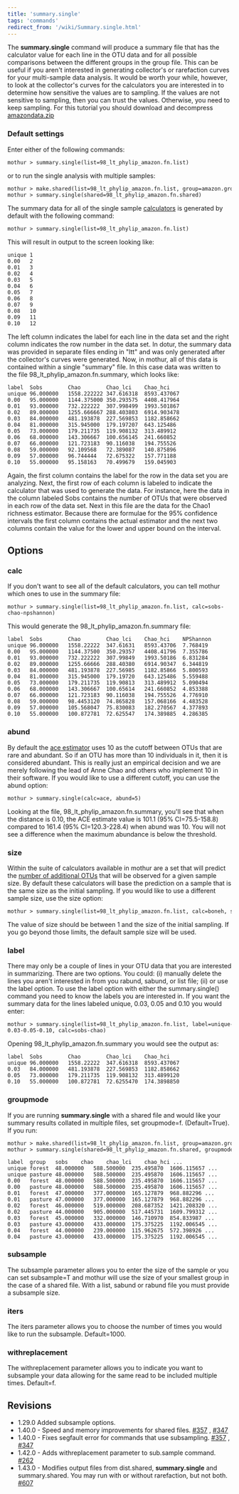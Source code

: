 ```yaml
---
title: 'summary.single'
tags: 'commands'
redirect_from: '/wiki/Summary.single.html'
---
```

The **summary.single** command will produce a
summary file that has the calculator value for each line in the OTU data
and for all possible comparisons between the different groups in the
group file. This can be useful if you aren't interested in generating
collector's or rarefaction curves for your multi-sample data analysis.
It would be worth your while, however, to look at the collector's
curves for the calculators you are interested in to determine how
sensitive the values are to sampling. If the values are not sensitive to
sampling, then you can trust the values. Otherwise, you need to keep
sampling. For this tutorial you should download and decompress
[amazondata.zip](https://mothur.s3.us-east-2.amazonaws.com/wiki/amazondata.zip)


### Default settings

Enter either of the following commands:

    mothur > summary.single(list=98_lt_phylip_amazon.fn.list)

or to run the single analysis with multiple samples:

    mothur > make.shared(list=98_lt_phylip_amazon.fn.list, group=amazon.groups)
    mothur > summary.single(shared=98_lt_phylip_amazon.fn.shared)

The summary data for all of the single sample
[calculators](calculators) is generated by default with the
following command:

    mothur > summary.single(list=98_lt_phylip_amazon.fn.list)

This will result in output to the screen looking like:

    unique 1
    0.00   2
    0.01   3
    0.02   4
    0.03   5
    0.04   6
    0.05   7
    0.06   8
    0.07   9
    0.08   10
    0.09   11
    0.10   12

The left column indicates the label for each line in the data set and
the right column indicates the row number in the data set. In dotur, the
summary data was provided in separate files ending in "ltt" and was
only generated after the collector's curves were generated. Now, in
mothur, all of this data is contained within a single "summary" file.
In this case data was written to the file
98\_lt\_phylip\_amazon.fn.summary, which looks like:

    label  Sobs        Chao        Chao_lci    Chao_hci
    unique 96.000000   1558.222222 347.616318  8593.437067
    0.00   95.000000   1144.375000 350.293575  4408.417964
    0.01   93.000000   732.222222  307.998499  1993.501867
    0.02   89.000000   1255.666667 288.403803  6914.903478
    0.03   84.000000   481.193878  227.569853  1182.858662
    0.04   81.000000   315.945000  179.197207  643.125486
    0.05   73.000000   179.211735  119.908132  313.489912
    0.06   68.000000   143.306667  100.656145  241.660852
    0.07   66.000000   121.723183  90.116038   194.755526
    0.08   59.000000   92.109568   72.389087   140.875896
    0.09   57.000000   96.744444   72.675322   157.771188
    0.10   55.000000   95.158163   70.499679   159.045903

Again, the first column contains the label for the row in the data set
you are analyzing. Next, the first row of each column is labeled to
indicate the calculator that was used to generate the data. For
instance, here the data in the column labeled Sobs contains the number
of OTUs that were observed in each row of the data set. Next in this
file are the data for the Chao1 richness estimator. Because there are
formulae for the 95% confidence intervals the first column contains the
actual estimator and the next two columns contain the value for the
lower and upper bound on the interval.

## Options

### calc

If you don't want to see all of the default calculators, you can tell
mothur which ones to use in the summary file:

    mothur > summary.single(list=98_lt_phylip_amazon.fn.list, calc=sobs-chao-npshannon)

This would generate the 98\_lt\_phylip\_amazon.fn.summary file:

    label  Sobs        Chao        Chao_lci    Chao_hci    NPShannon
    unique 96.000000   1558.22222  347.61631   8593.43706  7.768419
    0.00   95.000000   1144.37500  350.29357   4408.41796  7.355786
    0.01   93.000000   732.222222  307.99849   1993.50186  6.831284
    0.02   89.000000   1255.66666  288.40380   6914.90347  6.344819
    0.03   84.000000   481.193878  227.56985   1182.85866  5.800593
    0.04   81.000000   315.945000  179.19720   643.125486  5.559488
    0.05   73.000000   179.211735  119.90813   313.489912  5.090494
    0.06   68.000000   143.306667  100.65614   241.660852  4.853388
    0.07   66.000000   121.723183  90.116038   194.755526  4.776910
    0.08   59.000000   98.4453120  74.865828   157.068166  4.483528
    0.09   57.000000   105.568047  75.830083   182.270567  4.377893
    0.10   55.000000   100.872781  72.625547   174.389885  4.286385

### abund

By default the [ace estimator](ACE_estimator) uses 10 as the
cutoff between OTUs that are rare and abundant. So if an OTU has more
than 10 individuals in it, then it is considered abundant. This is
really just an empirical decision and we are merely following the lead
of Anne Chao and others who implement 10 in their software. If you would
like to use a different cutoff, you can use the abund option:

    mothur > summary.single(calc=ace, abund=5)

Looking at the file, 98\_lt\_phylip\_amazon.fn.summary, you'll see that
when the distance is 0.10, the ACE estimate value is 101.1 (95%
CI=75.5-158.8) compared to 161.4 (95% CI=120.3-228.4) when abund was 10.
You will not see a difference when the maximum abundance is below the
threshold.

### size

Within the suite of calculators available in mothur are a set that will
predict the [number of additional
OTUs](Calculators#Estimates_of_number_of_additional_OTUs_observed_with_extra_sampling)
that will be observed for a given sample size. By default these
calculators will base the prediction on a sample that is the same size
as the initial sampling. If you would like to use a different sample
size, use the size option:

    mothur > summary.single(list=98_lt_phylip_amazon.fn.list, calc=boneh, size=50)

The value of size should be between 1 and the size of the initial
sampling. If you go beyond those limits, the default sample size will be
used.

### label

There may only be a couple of lines in your OTU data that you are
interested in summarizing. There are two options. You could: (i)
manually delete the lines you aren't interested in from you rabund,
sabund, or list file; (ii) or use the label option. To use the label
option with either the summary.single() command you need to know the
labels you are interested in. If you want the summary data for the lines
labeled unique, 0.03, 0.05 and 0.10 you would enter:

    mothur > summary.single(list=98_lt_phylip_amazon.fn.list, label=unique-0.03-0.05-0.10, calc=sobs-chao)

Opening 98\_lt\_phylip\_amazon.fn.summary you would see the output as:

    label  Sobs        Chao        Chao_lci    Chao_hci
    unique 96.000000   1558.22222  347.616318  8593.437067
    0.03   84.000000   481.193878  227.569853  1182.858662
    0.05   73.000000   179.211735  119.908132  313.4899120
    0.10   55.000000   100.872781  72.6255470  174.3898850

### groupmode

If you are running **summary.single** with a shared file and would like your
summary results collated in multiple files, set groupmode=f.
(Default=True). If you run:

    mothur > make.shared(list=98_lt_phylip_amazon.fn.list, group=amazon.groups)
    mothur > summary.single(shared=98_lt_phylip_amazon.fn.shared, groupmode=t)

    label  group   sobs    chao    chao_lci    chao_hci ...    
    unique forest  48.000000   588.500000  235.495870  1606.115657 ...     
    unique pasture 48.000000   588.500000  235.495870  1606.115657 ...     
    0.00   forest  48.000000   588.500000  235.495870  1606.115657 ...     
    0.00   pasture 48.000000   588.500000  235.495870  1606.115657 ... 
    0.01   forest  47.000000   377.000000  165.127879  968.882296 ...      
    0.01   pasture 47.000000   377.000000  165.127879  968.882296 ...  
    0.02   forest  46.000000   519.000000  208.687352  1421.208320 ... 
    0.02   pasture 44.000000   905.000000  517.445731  1609.799312 ...     
    0.03   forest  45.000000   332.000000  146.710970  854.833987 ...      
    0.03   pasture 43.000000   433.000000  175.375225  1192.006545 ... 
    0.04   forest  44.000000   239.000000  115.962675  572.398926 ...      
    0.04   pasture 43.000000   433.000000  175.375225  1192.006545 ...

### subsample

The subsample parameter allows you to enter the size of the sample or
you can set subsample=T and mothur will use the size of your smallest
group in the case of a shared file. With a list, sabund or rabund file
you must provide a subsample size.

### iters

The iters parameter allows you to choose the number of times you would
like to run the subsample. Default=1000.

### withreplacement

The withreplacement parameter allows you to indicate you want to
subsample your data allowing for the same read to be included multiple
times. Default=f.

## Revisions

-   1.29.0 Added subsample options.
-   1.40.0 - Speed and memory improvements for shared files.
    [\#357](https://github.com/mothur/mothur/issues/357) ,
    [\#347](https://github.com/mothur/mothur/issues/347)
-   1.40.0 - Fixes segfault error for commands that use subsampling.
    [\#357](https://github.com/mothur/mothur/issues/357) ,
    [\#347](https://github.com/mothur/mothur/issues/347)
-   1.42.0 - Adds withreplacement parameter to sub.sample command.
    [\#262](https://github.com/mothur/mothur/issues/262)
-   1.43.0 - Modifies output files from dist.shared, **summary.single** and
    summary.shared. You may run with or without rarefaction, but not
    both. [\#607](https://github.com/mothur/mothur/issues/607)


